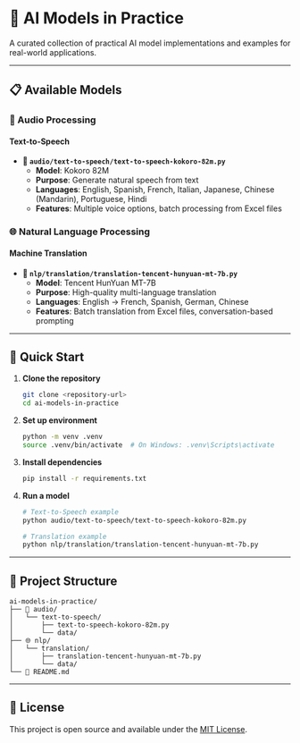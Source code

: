 # 🤖 AI Models in Practice

A curated collection of practical AI model implementations and examples for real-world applications.

---

## 📋 Available Models

### 🎵 Audio Processing

#### Text-to-Speech
- **📄 `audio/text-to-speech/text-to-speech-kokoro-82m.py`**
  - **Model**: Kokoro 82M
  - **Purpose**: Generate natural speech from text
  - **Languages**: English, Spanish, French, Italian, Japanese, Chinese (Mandarin), Portuguese, Hindi
  - **Features**: Multiple voice options, batch processing from Excel files

### 🌐 Natural Language Processing

#### Machine Translation
- **📄 `nlp/translation/translation-tencent-hunyuan-mt-7b.py`**
  - **Model**: Tencent HunYuan MT-7B
  - **Purpose**: High-quality multi-language translation
  - **Languages**: English → French, Spanish, German, Chinese
  - **Features**: Batch translation from Excel files, conversation-based prompting

---

## 🚀 Quick Start

1. **Clone the repository**
   ```bash
   git clone <repository-url>
   cd ai-models-in-practice
   ```

2. **Set up environment**
   ```bash
   python -m venv .venv
   source .venv/bin/activate  # On Windows: .venv\Scripts\activate
   ```

3. **Install dependencies**
   ```bash
   pip install -r requirements.txt
   ```

4. **Run a model**
   ```bash
   # Text-to-Speech example
   python audio/text-to-speech/text-to-speech-kokoro-82m.py

   # Translation example
   python nlp/translation/translation-tencent-hunyuan-mt-7b.py
   ```

---

## 📁 Project Structure

```
ai-models-in-practice/
├── 🎵 audio/
│   └── text-to-speech/
│       ├── text-to-speech-kokoro-82m.py
│       └── data/
├── 🌐 nlp/
│   └── translation/
│       ├── translation-tencent-hunyuan-mt-7b.py
│       └── data/
└── 📖 README.md
```

---

## 📄 License

This project is open source and available under the [MIT License](LICENSE).

